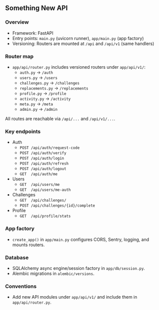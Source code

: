 ## Something New API

### Overview
- Framework: FastAPI
- Entry points: `main.py` (uvicorn runner), `app/main.py` (app factory)
- Versioning: Routers are mounted at `/api` and `/api/v1` (same handlers)

### Router map
- `app/api/router.py` includes versioned routers under `app/api/v1/`:
  - `auth.py` → `/auth`
  - `users.py` → `/users`
  - `challenges.py` → `/challenges`
  - `replacements.py` → `/replacements`
  - `profile.py` → `/profile`
  - `activity.py` → `/activity`
  - `meta.py` → `/meta`
  - `admin.py` → `/admin`

All routes are reachable via `/api/...` and `/api/v1/...`.

### Key endpoints
- Auth
  - `POST /api/auth/request-code`
  - `POST /api/auth/verify`
  - `POST /api/auth/login`
  - `POST /api/auth/refresh`
  - `POST /api/auth/logout`
  - `GET  /api/auth/me`
- Users
  - `GET  /api/users/me`
  - `GET  /api/users/me-auth`
- Challenges
  - `GET  /api/challenges/`
  - `POST /api/challenges/{id}/complete`
- Profile
  - `GET  /api/profile/stats`

### App factory
- `create_app()` in `app/main.py` configures CORS, Sentry, logging, and mounts routers.

### Database
- SQLAlchemy async engine/session factory in `app/db/session.py`.
- Alembic migrations in `alembic/versions`.

### Conventions
- Add new API modules under `app/api/v1/` and include them in `app/api/router.py`.


